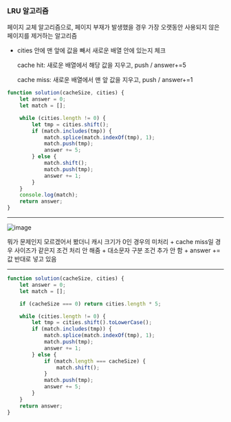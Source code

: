 ### LRU 알고리즘

페이지 교체 알고리즘으로, 페이지 부재가 발생했을 경우 가장 오랫동안 사용되지 않은 페이지를 제거하는 알고리즘

-   cities 안에 맨 앞에 값을 빼서 새로운 배열 안에 있는지 체크

    cache hit: 새로운 배열에서 해당 값을 지우고, push / answer+=5

    cache miss: 새로운 배열에서 맨 앞 값을 지우고, push / answer+=1

```javascript
function solution(cacheSize, cities) {
	let answer = 0;
	let match = [];

	while (cities.length != 0) {
		let tmp = cities.shift();
		if (match.includes(tmp)) {
			match.splice(match.indexOf(tmp), 1);
			match.push(tmp);
			answer += 5;
		} else {
			match.shift();
			match.push(tmp);
			answer += 1;
		}
	}
	console.log(match);
	return answer;
}
```

---

![image](https://user-images.githubusercontent.com/23302973/148894146-6d2308aa-30f4-4328-962e-942a5c45b374.png)

뭐가 문제인지 모르겠어서 봤더니 캐시 크기가 0인 경우의 미처리 + cache miss일 경우 사이즈가 같은지 조건 처리 안 해줌 + 대소문자 구분 조건 추가 안 함 + answer += 값 반대로 넣고 있음

---

```javascript
function solution(cacheSize, cities) {
	let answer = 0;
	let match = [];

	if (cacheSize === 0) return cities.length * 5;

	while (cities.length != 0) {
		let tmp = cities.shift().toLowerCase();
		if (match.includes(tmp)) {
			match.splice(match.indexOf(tmp), 1);
			match.push(tmp);
			answer += 1;
		} else {
			if (match.length === cacheSize) {
				match.shift();
			}
			match.push(tmp);
			answer += 5;
		}
	}
	return answer;
}
```
